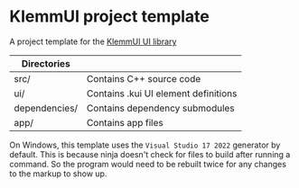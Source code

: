# KlemmUI project template

A project template for the [KlemmUI UI library](https://github.com/Klemmbaustein/KlemmUI)

| Directories      |                                      |
|------------------|--------------------------------------|
| src/             | Contains C++ source code             |
| ui/              | Contains .kui UI element definitions |
| dependencies/    | Contains dependency submodules       |
| app/             | Contains app files                   |


On Windows, this template uses the `Visual Studio 17 2022` generator by default. This is because ninja doesn't check for files to build after running a command.
So the program would need to be rebuilt twice for any changes to the markup to show up.
